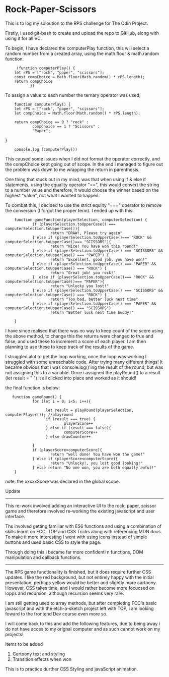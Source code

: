 # Rock-Paper-Scissors


This is to log my soloution to the RPS challenge for The Odin Project. 

Firstly, I used git-bash to create and upload the repo to GitHub, along with using it for all VC. 

To begin, I have declared the computerPlay function, this will select a random number from a created array, using the math.floor & math.random function. 

         (function computerPlay() {
        let rPS = ["rock", "paper", "scissors"];
        const compChoice = Math.floor(Math.random() * rPS.length);
        return compChoice
               })

To assign a value to each number the ternary operator was used; 


        function computerPlay() {
        let rPS = ["rock", "paper", "scissors"];
        let compChoice = Math.floor(Math.random() * rPS.length);
        
        return compChoice == 0 ? "rock" :
                compChoice == 1 ? "Scissors" :
                "Paper";   
}
 
        console.log (computerPlay())
 

This caused some issues when I did not format the operator correctly, and the compChoice kept going out of scope. In the end I managed to figure out the problem was down to me wrapping the return in parenthesis.

One thing that stuck out in my mind, was that when using if & else if statements, using the equality operator "==", this would convert the string to a number value and therefore, it would choose the winner based on the highest "value", not what I wanted to happen. 

To combat this, I decided to use the strict equlity "===" operator to remove the conversion (I forgot the proper term). I ended up with this.

        function gameFunction(playerSelection, computerSelection) {
                if (playerSelection.toUpperCase() === computerSelection.toUpperCase()){
                        return "DRAW!, Please try again"
                } else if (playerSelection.toUpperCase()=== "ROCK" && computerSelection.toUpperCase()=== "SCISSORS"){
                        return "Nice! You have won this round!"
                } else if (playerSelection.toUpperCase() === "SCISSORS" && computerSelection.toUpperCase() === "PAPER") {
                        return "Excellent, good job, you have won!"
                } else if (playerSelection.toUpperCase() === "PAPER" && computerSelection.toUpperCase() === "ROCK") {
                        return "Great job! you rock!"
                }  else if (playerSelection.toUpperCase()=== "ROCK" && computerSelection.toUpperCase()=== "PAPER"){
                        return "Unlucky you lost!"
                } else if (playerSelection.toUpperCase() === "SCISSORS" && computerSelection.toUpperCase() === "ROCK") {
                        return "Too bad, better luck next time"
                } else if (playerSelection.toUpperCase() === "PAPER" && computerSelection.toUpperCase() === "SCISSORS") 
                        return "Better luck next time buddy!" 

        }

I have since realised that there was no way to keep count of the score using the above method, to change this the returns were changed to true and false, and used these to increment a score of each player. I am then planning to use these to keep track of the results of the game. 


I struggled alot to get the loop working, once the loop was working I struggled with some unreachable code. After trying many different things! It became obvious that i was console.log()'ing the result of the round, but was not assigning this to a variable. Once i assigned the playRound() to a result (let result = " ") it all clicked into place and worked as it should! 

the final function is below: 

       function gameRound() {
                for (let i = 0; i<5; i++){
                        
                      let result = playRound(playerSelection, computerPlayer()); //playround
                      if (result === true) {
                              playerScore++
                      } else if (result === false){
                              computerScore++
                      } else drawCounter++
               
                }
                if (playerScore>computerScore){
                        return "well done! You have won the game!"
                } else if (playerScore<computerScore){
                        return "Unlucky!, you lost good looking!"
                } else return "No one won, you are both equally awful!"
        }


note: the xxxxxScore was declared in the global scope. 


Update 

<hr> 

This re-work involved adding an interactive UI to the rock, paper, scissor game and therefore involved re-working the existing javascript and user interface. 

Ths involved getting familiar with ES6 functions and using a combination of skills learnt on FCC, TOP and CSS Tricks along with referencing MDN docs. To make it more interesting I went with using icons instead of simple buttons and used basic CSS to style the page. 

Through doing this i became far more confidenti n functions, DOM manipulation and callback functions. 

<hr> 

The RPS game functionality is finished, but it does require further CSS updates. I like the red background, but not entirely happy with the initial presentation, perhaps yellow would be better and slightly more cartoony. However, CSS takes time, and I would rather become more focucsed on lopps and recursion, although recursion seems very rare. 

I am still getting used to array methods, but after completing FCC's basic javascript and with the etch-a-sketch project left with TOP, i am looking foward to the frontend Dev course even more so.

I will come back to this and add the following features, due to being away i do not have acces to my orignal computer and as such cannot work on my projects! 

Items to be added 

<ol>
         <li> Cartoony text and styling </li>
         <li> Transition effects when won </li> 
</ol> 

This is to practice durther CSS Styling and javaScript animation. 
